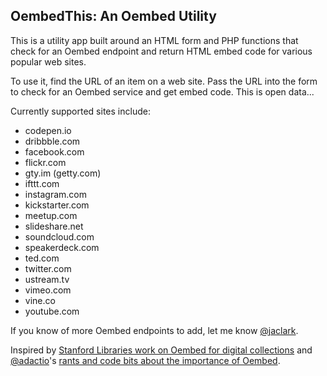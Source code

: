 ## OembedThis: An Oembed Utility

This is a utility app built around an HTML form and PHP functions that check for an Oembed endpoint and return HTML embed code for various popular web sites.

To use it, find the URL of an item on a web site. Pass the URL into the form to check for an Oembed service and get embed code. This is open data...

Currently supported sites include:

*   codepen.io
*   dribbble.com
*   facebook.com
*   flickr.com
*   gty.im (getty.com)
*   ifttt.com
*   instagram.com
*   kickstarter.com
*   meetup.com
*   slideshare.net
*   soundcloud.com
*   speakerdeck.com
*   ted.com
*   twitter.com
*   ustream.tv
*   vimeo.com
*   vine.co
*   youtube.com

If you know of more Oembed endpoints to add, let me know [@jaclark](https://twitter.com/jaclark).

Inspired by [Stanford Libraries work on Oembed for digital collections](http://code4lib.org/conference/2015/keck) and [@adactio](https://twitter.com/adactio)'s [rants and code bits about the importance of Oembed](https://adactio.com/journal/4227).
